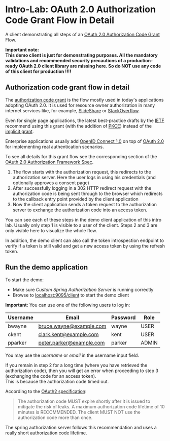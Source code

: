 # Intro-Lab: OAuth 2.0 Authorization Code Grant Flow in Detail

A client demonstrating all steps of an [OAuth 2.0 Authorization Code Grant](https://www.rfc-editor.org/rfc/rfc6749.html#page-24) Flow.

__Important note:   
This demo client is just for demonstrating purposes. All the mandatory validations
and recommended security precautions of a production-ready OAuth 2.0 client library are missing here. So do NOT use any code
of this client for production !!!!__

## Authorization code grant flow in detail

The [authorization code grant](https://www.rfc-editor.org/rfc/rfc6749.html#section-4.1) is the flow mostly used in today's applications adopting OAuth 2.0.
It is used for resource owner authorization in many internet services like, for example, [SlideShare](https://www.slideshare.net/) 
or [StackOverflow](https://stackoverflow.com/). 

Even for single page applications, the latest best-practice drafts by the [IETF](https://datatracker.ietf.org/wg/oauth/documents/) recommend 
using this grant (with the addition of [PKCE](https://www.rfc-editor.org/rfc/rfc7636.html)) 
instead of the [implicit grant](https://www.rfc-editor.org/rfc/rfc6749.html#section-4.2).

Enterprise applications usually add [OpenID Connect 1.0](https://openid.net/specs/openid-connect-core-1_0.html) 
on top of [OAuth 2.0](https://www.rfc-editor.org/rfc/rfc6749.html) for implementing real authentication scenarios. 
 
To see all details for this grant flow see the corresponding section of the 
[OAuth 2.0 Authorization Framework Spec](https://tools.ietf.org/html/rfc6749#section-4.1).

1. The flow starts with the authorization request, this redirects to the authorization server.
   Here the user logs in using his credentials (and optionally approves a consent page)
2. After successfully logging in a 302 HTTP redirect request with the authorization code is being sent through to the browser which redirects
   to the callback entry point provided by the client application 
3. Now the client application sends a token request to the authorization server to exchange
   the authorization code into an access token.
   
You can see each of these steps in the demo client application of this intro lab.
Usually only step 1 is visible to a user of the client. Steps 2 and 3 are only visible here
to visualize the whole flow.

In addition, the demo client can also call the token introspection endpoint to verify if a 
token is still valid and get a new access token by using the refresh token.
           
## Run the demo application           
                
To start the demo:

* Make sure _Custom Spring Authorization Server_ is running correctly
* Browse to [localhost:9095/client](http://localhost:9095/client) to start the demo client                  

__Important:__ You can use one of the following users to log in:

| Username | Email                    | Password | Role  |
|----------|--------------------------|----------|-------|
| bwayne   | bruce.wayne@example.com  | wayne    | USER  |
| ckent    | clark.kent@example.com   | kent     | USER  |
| pparker  | peter.parker@example.com | parker   | ADMIN |

You may use the _username_ or _email_ in the username input field.

If you remain in step 2 for a long time (where you have retrieved the authorization code), then you will
get an error when proceeding to step 3 (exchanging the code for an access token).  
This is because the authorization code timed out.

According to the [OAuth2 specification](https://tools.ietf.org/html/rfc6749#section-4.1.2):

<blockquote cite="https://tools.ietf.org/html/rfc6749#section-4.1.2">
The authorization code MUST expire shortly after it is issued to mitigate the risk of leaks.  
A maximum authorization code lifetime of 10 minutes is RECOMMENDED. 
The client MUST NOT use the authorization code more than once. 
</blockquote>

The spring authorization server follows this recommendation and uses a really short authorization code lifetime.



